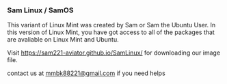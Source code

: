 ### Sam Linux / SamOS

This variant of Linux Mint was created by Sam or Sam the Ubuntu User. In this version of Linux Mint, you have got access to all of the packages that are avaliable on Linux Mint and Ubuntu.

Visit https://sam221-aviator.github.io/SamLinux/ for downloading our image file.

contact us at mmbk88221@gmail.com if you need helps
